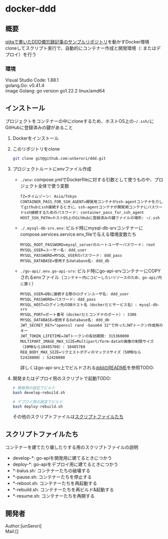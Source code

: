 # docker-ddd

## 概要

[qiitaで書いたDDD備忘録記事のサンプルリポジトリ](https://github.com/unSerori/ddd)を動かすDocker環境  
cloneしてスクリプト実行で、自動的にコンテナー作成と開発環境（: またはデプロイ）を行う  

### 環境

Visual Studio Code: 1.88.1  
golang.Go: v0.41.4  
image Golang: go version go1.22.2 linux/amd64  

## インストール

プロジェクトをコンテナーの中にcloneするため、ホストOS上の`~/.ssh/`にGitHubに登録済みの鍵があること

1. Dockerをインストール
2. このリポジトリをclone

    ```bash
    git clone git@github.com:unSerori/ddd.git
    ```

3. プロジェクトルートにenvファイル作成
    - `./env`: compose.ymlでDockerfileに対する引数として使うものや、プロジェクト全体で使う変数

        ```env:.env
        TZ=タイムゾーン: Asia/Tokyo
        CONTAINER_PASS_FOR_SSH_AGENT=開発用コンテナがssh-agentコンテナを介してgithubとssh接続するときに、ssh-agentコンテナが開発用コンテナにパスワードssh接続するためのパスワード: container_pass_for_ssh_agent
        HOST_SSH_PATH=ホストOS上のGitHubに登録済みの鍵ファイルの場所: ~/.ssh
        ```

    - `./.mysql-db-srv.env`: ビルド時にmysql-db-srvコンテナーにcompose.services.service.env_fileで与える環境変数たち

        ```env:.env.mysql-db-srv
        MYSQL_ROOT_PASSWORD=mysql_serverのルートユーザーパスワード: root
        MYSQL_USER=ユーザー名: ddd_user
        MYSQL_PASSWORD=MYSQL_USERのパスワード: ddd_pass
        MYSQL_DATABASE=使用するdatabase名: ddd_db
        ```

    - `./go-api/.env.go-api-srv`: ビルド時にgo-api-srvコンテナーにCOPYされるenvファイル（`コンテナー内にコピーしたいリソースのため、go-api/内に置く`）

        ```env:.env.go-api-srv
        MYSQL_USER=DBに接続する際のログインユーザ名: ddd_user
        MYSQL_PASSWORD=パスワード: ddd_pass
        MYSQL_HOST=ログイン先のDBホスト名（dockerだとサービス名）: mysql-db-srv
        MYSQL_PORT=ポート番号（dockerだとコンテナのポート）: 3306
        MYSQL_DATABASE=使用するdatabase名: ddd_db
        JWT_SECRET_KEY="openssl rand -base64 32"で作ったJWTトークン作成用のキー
        JWT_TOKEN_LIFETIME=JWTトークンの有効期限: 315360000
        MULTIPART_IMAGE_MAX_SIZE=Multipart/form-dataの画像の制限サイズ（10MBなら10485760）: 10485760
        REQ_BODY_MAX_SIZE=リクエストボディのマックスサイズ（50MBなら52428800）: 52428800
        ```

        詳しくはgo-api-srv上でビルドされる[dddのREADME](https://github.com/unSerori/ddd/blob/main/README.md#env)を参照TODO:

4. 開発またはデプロイ用のスクリプトで起動TODO:

    ```bash
    # 開発用の設定でビルド
    bash develop-rebuild.sh

    # デプロイ用の設定でビルド
    bash deploy-rebuild.sh
    ```

    その他のスクリプトファイルは[スクリプトファイルたち](#スクリプトファイルたち)

## スクリプトファイルたち

コンテナーを建てたり壊したりする用のスクリプトファイルの説明

- develop-*: go-apiを開発用に建てるときにつかう
- deploy-*: go-apiをデプロイ用に建てるときにつかう
- *-balus.sh: コンテナーたちの破壊する
- *-pause.sh: コンテナーたちを停止する
- *-reboot.sh: コンテナーたちを再起動する
- *-rebuild.sh: コンテナーたちを再ビルド&起動する
- *-resume.sh: コンテナーたちを再開する

## 開発者

Author:[unSerori]  
Mail:[]
